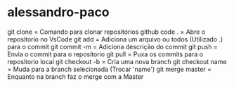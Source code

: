 # alessandro-paco

git clone = Comando para clonar repositórios github
code . = Abre o reposítorio no VsCode
git add = Adiciona um arquivo ou todos (Utilizado .) para o commit
git commit -m = Adiciona descrição do commit
git push = Envia o commit para o reposítorio
git pull = Puxa os commits para o reposítorio local
git checkout -b = Cria uma nova branch
git checkout name = Muda para a branch selecionada (Trocar 'name')
git merge master = Enquanto na branch faz o merge com a Master
